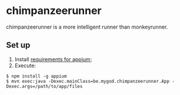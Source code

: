 # chimpanzeerunner

chimpanzeerunner is a more intelligent runner than monkeyrunner.

## Set up

1. Install [requirements for appium](http://appium.io/slate/en/master/?java#requirements);
2. Execute:
```
$ npm install -g appium
$ mvn exec:java -Dexec.mainClass=be.mygod.chimpanzeerunner.App -Dexec.args=/path/to/app/files
```
